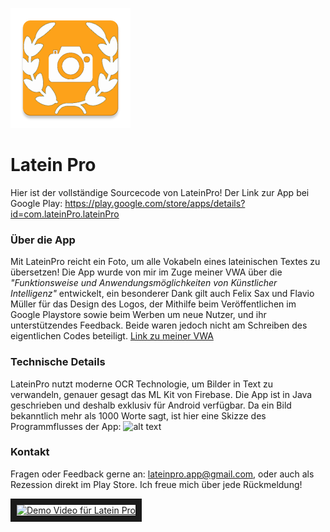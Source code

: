 ![alt text](https://github.com/maxspannring/LateinPro/blob/master/LateinPrototype/app/src/main/res/mipmap-xxxhdpi/ic_launcher.png "Latein Pro Logo")
# Latein Pro
Hier ist der vollständige Sourcecode von LateinPro!
Der Link zur App bei Google Play: https://play.google.com/store/apps/details?id=com.lateinPro.lateinPro

### Über die App
Mit LateinPro reicht ein Foto, um alle Vokabeln eines lateinischen Textes zu übersetzen!
Die App wurde von mir im Zuge meiner VWA über die *"Funktionsweise und Anwendungsmöglichkeiten von Künstlicher Intelligenz"* entwickelt,
ein besonderer Dank gilt auch 
Felix Sax und Flavio Müller für das Design des Logos, der Mithilfe beim Veröffentlichen im Google Playstore sowie beim Werben um neue Nutzer,
und ihr unterstützendes Feedback. Beide waren jedoch nicht am Schreiben des eigentlichen Codes beteiligt.
[Link zu meiner VWA](https://github.com/maxspannring/LateinPro/blob/master/Funktionsweise%20und%20Anwendungsm%C3%B6glichkeiten%20von%20K%C3%BCnstlicher%20Intelligenz.pdf "Funktionsweise und Anwendungsmöglichkeiten von Künstlicher Intelligenz")


### Technische Details
LateinPro nutzt moderne OCR Technologie, um Bilder in Text zu verwandeln, genauer gesagt das ML Kit von Firebase. Die App ist in Java geschrieben und
deshalb exklusiv für Android verfügbar. Da ein Bild bekanntlich mehr als 1000 Worte sagt, ist hier eine Skizze des Programmflusses der App:
![alt text](https://github.com/maxspannring/LateinPro/blob/master/wei%C3%9Fes_LateinPro%20Flowchart.png "Latein Pro Logo")

### Kontakt
Fragen oder Feedback gerne an: lateinpro.app@gmail.com, oder auch als Rezession direkt im Play Store. Ich freue mich über jede Rückmeldung!


<a href="http://www.youtube.com/watch?feature=player_embedded&v=VtnQgB_4Dkg
" target="_blank"><img src="http://img.youtube.com/vi/VtnQgB_4Dkg/0.jpg" 
alt="Demo Video für Latein Pro" width="240" height="180" border="10" /></a>
